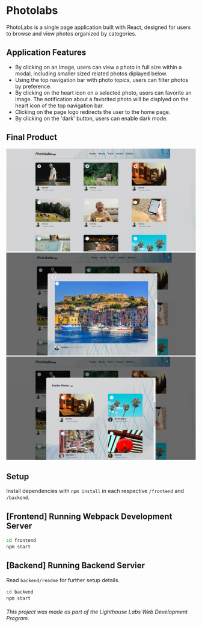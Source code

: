 # Photolabs

PhotoLabs is a single page application built with React, designed for users to browse and view photos organized by categories.

## Application Features

* By clicking on an image, users can view a photo in full size within a modal, including smaller sized related photos diplayed below.
* Using the top navigation bar with photo topics, users can filter photos by preference.
* By clicking on the heart icon on a selected photo, users can favorite an image. The notification about a favorited photo will be displyed on the heart icon of the top navigation bar.
* Clicking on the page logo redirects the user to the home page.
* By clicking on the 'dark' button, users can enable dark mode.

## Final Product

![Home Page](https://github.com/Vhkan/photoLabs/blob/main/documents/homeView.png "Home Page View")
![Modal View Page lg](https://github.com/Vhkan/photoLabs/blob/main/documents/modalView.Lg.png "Modal View with selected photo")
![Modal View Page sm](https://github.com/Vhkan/photoLabs/blob/main/documents/modalViewSm.png "Modal View with smaller-sized photos")

## Setup

Install dependencies with `npm install` in each respective `/frontend` and `/backend`.

## [Frontend] Running Webpack Development Server

```sh
cd frontend
npm start
```

## [Backend] Running Backend Servier

Read `backend/readme` for further setup details.

```sh
cd backend
npm start
```

###### This project was made as part of the Lighthouse Labs Web Development Program. 